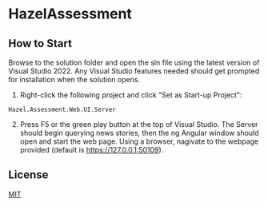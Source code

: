 # HazelAssessment

## How to Start

Browse to the solution folder and open the sln file using the latest version of Visual Studio 2022. Any Visual Studio features needed should get prompted for installation when the solution opens.

1. Right-click the following project and click "Set as Start-up Project":

```Hazel.Assessment.Web.UI.Server```

2. Press F5 or the green play button at the top of Visual Studio. The Server should begin querying news stories, then the ng Angular window should open and start the web page. Using a browser, nagivate to the webpage provided (default is https://127.0.0.1:50109).

## License

[MIT](https://choosealicense.com/licenses/mit/)
